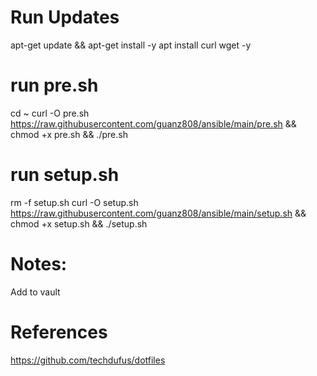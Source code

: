 # Run Updates
apt-get update && apt-get install -y
apt install curl wget -y

# run pre.sh
cd ~
curl -O pre.sh https://raw.githubusercontent.com/guanz808/ansible/main/pre.sh && chmod +x pre.sh && ./pre.sh

# run setup.sh
rm -f setup.sh
curl -O setup.sh https://raw.githubusercontent.com/guanz808/ansible/main/setup.sh && chmod +x setup.sh && ./setup.sh

# Notes:
Add <userName> to vault

# References
https://github.com/techdufus/dotfiles